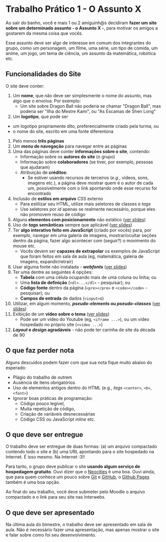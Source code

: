 # Trabalho Prático 1 - O Assunto X

Ao sair do banho, você e mais 1 ou 2 amiguinh@s decidiram **fazer um site
sobre um determinado assunto - o Assunto X -**, para motivar os amigos a
gostarem da mesma coisa que vocês.

Esse assunto deve ser algo de interesse em comum dos integrantes do grupo,
como um personagem, um filme, uma série, um tipo de comida, um anime, um jogo,
um tema de ciência, um assunto da matemática, robótica etc.

## Funcionalidades do Site

O site deve conter:

1. Um **nome**, que não deve ser simplesmente o nome do assunto, mas algo que
   o envolva. Por exemplo:
   - Um site sobre Dragon Ball não poderia se chamar "Dragon Ball", mas
     poderia ser "Ilha do Mestre Kami", ou "As Escamas de Shen Long"
 1. Um **logotipo**, que pode ser
   - um logotipo propriamente dito, preferencialmente criado pela turma, ou
   - o nome do site, escrito em uma fonte diferentona
1. Pelo menos **três páginas**
1. Um **_menu_ de navegação** para navegar entre as páginas
1. Uma das páginas deve conter **informações sobre o site**, contendo:
   - Informação sobre os **autores do site** (o grupo)
   - Informação sobre **colaboradores** (se tiver, por exemplo, pessoas que
     ajudaram)
   - Atribuição de **créditos**:
     - Se estiver usando recursos de terceiros (_e.g._, vídeos, sons, imagens
       etc.), a página deve mostrar quem é o autor de cada um, possivelmente
       com o link apontando onde esse recurso foi encontrado
1. Inclusão de **estilos em arquivo** _CSS_ externo
   - Para estilizar seu HTML, utilize mais seletores de classes e _tags_
   - Use seletores por _id_ apenas se realmente necessário, porque eles não
     promovem reuso de código
1. Alguns **elementos com posicionamento** não estático
   ([ver slides][posicionamento])
1. Uso de **_tags_ semânticas** sempre que aplicável
   ([ver slides][tags_semanticas])
1. Ter **algo interativo feito em JavaScript** (criado por vocês) para,
   por exemplo, navegar em uma galeria de imagens, mostrar/ocultar seções
   dentro da página, fazer algo acontecer com (seguir?) o movimento do mouse
   etc.
   - Vocês devem ser **capazes de extrapolar** os exemplos de JavaScript que
     foram feitos em sala de aula (eg, matemática, galeria de imagens,
     expandir/retrair)
1. Usar alguma fonte não instalada - **_webfonts_** ([ver slides][webfonts])
1. Ter uma dentre as seguintes 4 opções:
   - **Tabela** com uma célula ocupando mais de uma coluna ou linha; ou
   - Uma **lista de definição** (`<dl>...</dl>` - pesquisar); ou
   - **Código fonte** dentro da página (`<pre></pre>` e `<code></code>` -
     pesquisar); ou
   - **Campos de entrada** de dados (`<input>`s)
1. Utilizar, em algum momento, **_pseudo-elements_ ou _pseudo-classes_**
   ([ver slides][pseudo-coisas])
1. Exibição de um **vídeo sobre o tema** ([ver slides][video])
   - Pode ser um vídeo do Youtube (eg, `<iframe ...>`), ou um vídeo hospedado
     no próprio site (`<video ...>`)
1. **_Layout_ e _design_ agradáveis** - não pode ter carinha de site da década
   de 90

[pseudo-coisas]: https://fegemo.github.io/cefet-front-end/classes/html5/#pseudo-classes-e-pseudo-elements
[tags_semanticas]: https://fegemo.github.io/cefet-front-end/classes/html5/#divitite-e-tags-semanticas
[posicionamento]: https://fegemo.github.io/cefet-front-end/classes/css4
[video]: https://fegemo.github.io/cefet-front-end/classes/css3/#video-e-audio
[webfonts]: https://fegemo.github.io/cefet-front-end/classes/css3/#web-fonts

## O que faz **perder nota**

Alguns descuidos podem fazer com que sua nota fique muito abaixo do esperado:
- Plágio do trabalho de outrem
- Ausência de itens obrigatórios
- Uso de elementos antigos dentro do HTML (e.g., _tags_ `<center>`, `<b>`,
  `<font>`)
- Ignorar boas práticas de programação:
  - Código pouco legível,
  - Muita repetição de código,
  - Criação de variáveis desnecessárias
  - Código CSS ou JavaScript _inline_ etc.

## O que deve ser **entregue**

O trabalho deve ser entregue de duas formas: (a) um arquivo compactado
contendo todo o site e (b) uma URL apontando para o site hospedado na Internet.
É isso mesmo. Na Internet :3!!

Para tanto, o grupo deve publicar o site
**usando algum serviço de hospedagem gratuito**. Ouvi dizer que o
[Neocities][neocities] é uma boa. Ouvi ainda, que para quem conhece um pouco
sobre [Git][git] e [GitHub][github], o [Github Pages][gh-pages] também é
uma boa opção.

Ao final do seu trabalho, você deve submeter pelo Moodle o arquivo compactado
e o link para seu site nas Interwebs.

## O que deve ser **apresentado**

Na última aula do bimestre, o trabalho deve ser apresentado em sala de aula.
Não é necessário fazer uma apresentação, mas apenas mostrar o site e falar
sobre como foi seu desenvolvimento.


[neocities]: https://neocities.org/
[git]: https://git-scm.com/
[github]: https://github.com/
[gh-pages]: https://pages.github.com/
